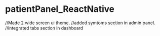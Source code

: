 # patientPanel_ReactNative
//Made 2 wide screen ui theme.
//added symtoms section in admin panel.
//integrated tabs section in dashboard
